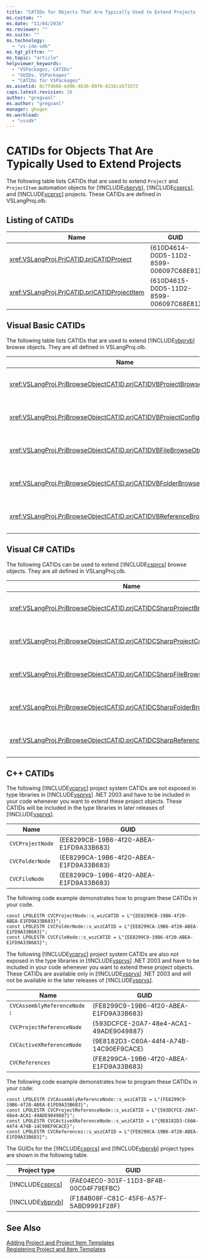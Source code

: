 ```yaml
---
title: "CATIDs for Objects That Are Typically Used to Extend Projects | Microsoft Docs"
ms.custom: ""
ms.date: "11/04/2016"
ms.reviewer: ""
ms.suite: ""
ms.technology: 
  - "vs-ide-sdk"
ms.tgt_pltfrm: ""
ms.topic: "article"
helpviewer_keywords: 
  - "VSPackages, CATIDs"
  - "GUIDs, VSPackages"
  - "CATIDs for VSPackages"
ms.assetid: 0c7fdb66-ed96-4b36-89f6-021bca573572
caps.latest.revision: 16
author: "gregvanl"
ms.author: "gregvanl"
manager: ghogen
ms.workload: 
  - "vssdk"
---
```

# CATIDs for Objects That Are Typically Used to Extend Projects
The following table lists CATIDs that are used to extend `Project` and `ProjectItem` automation objects for [!INCLUDE[vbprvb](../../code-quality/includes/vbprvb_md.md)], [!INCLUDE[csprcs](../../data-tools/includes/csprcs_md.md)], and [!INCLUDE[vcprvc](../../code-quality/includes/vcprvc_md.md)] projects. These CATIDs are defined in VSLangProj.olb.  
  
## Listing of CATIDs  
  
|Name|GUID|  
|----------|----------|  
|<xref:VSLangProj.PrjCATID.prjCATIDProject>|{610D4614-D0D5-11D2-8599-006097C68E81}|  
|<xref:VSLangProj.PrjCATID.prjCATIDProjectItem>|{610D4615-D0D5-11D2-8599-006097C68E81}|  
  
## Visual Basic CATIDs  
 The following table lists CATIDs that are used to extend [!INCLUDE[vbprvb](../../code-quality/includes/vbprvb_md.md)] browse objects. They are all defined in VSLangProj.olb.  
  
|Name|GUID|  
|----------|----------|  
|<xref:VSLangProj.PrjBrowseObjectCATID.prjCATIDVBProjectBrowseObject>|{E0FDC879-C32A-4751-A3D3-0B3824BD575F}|  
|<xref:VSLangProj.PrjBrowseObjectCATID.prjCATIDVBProjectConfigBrowseObject>|{67F8DD11-14EB-489b-87F0-F01C52AF3870}|  
|<xref:VSLangProj.PrjBrowseObjectCATID.prjCATIDVBFileBrowseObject>|{EA5BD05D-3C72-40A5-95A0-28A2773311CA}|  
|<xref:VSLangProj.PrjBrowseObjectCATID.prjCATIDVBFolderBrowseObject>|{932DC619-2EAA-4192-B7E6-3D15AD31DF49}|  
|<xref:VSLangProj.PrjBrowseObjectCATID.prjCATIDVBReferenceBrowseObject>|{2289B812-8191-4e81-B7B3-174045AB0CB5}|  
  
## Visual C# CATIDs  
 The following CATIDs can be used to extend [!INCLUDE[csprcs](../../data-tools/includes/csprcs_md.md)] browse objects. They are all defined in VSLangProj.olb.  
  
|Name|GUID|  
|----------|----------|  
|<xref:VSLangProj.PrjBrowseObjectCATID.prjCATIDCSharpProjectBrowseObject>|{4EF9F003-DE95-4d60-96B0-212979F2A857}|  
|<xref:VSLangProj.PrjBrowseObjectCATID.prjCATIDCSharpProjectConfigBrowseObject>|{A12CE10A-227F-4963-ADB6-3A43388513CA}|  
|<xref:VSLangProj.PrjBrowseObjectCATID.prjCATIDCSharpFileBrowseObject>|{8D58E6AF-ED4E-48B0-8C7B-C74EF0735451}|  
|<xref:VSLangProj.PrjBrowseObjectCATID.prjCATIDCSharpFolderBrowseObject>|{914FE278-054A-45DB-BF9E-5F22484CC84C}|  
|<xref:VSLangProj.PrjBrowseObjectCATID.prjCATIDCSharpReferenceBrowseObject>|{2F0FA3B8-C855-4a4e-95A5-CB45C67D6C27}|  
  
## C++ CATIDs  
 The following [!INCLUDE[vcprvc](../../code-quality/includes/vcprvc_md.md)] project system CATIDs are not exposed in type libraries in [!INCLUDE[vsprvs](../../code-quality/includes/vsprvs_md.md)] .NET 2003 and have to be included in your code whenever you want to extend these project objects. These CATIDs will be included in the type libraries in later releases of [!INCLUDE[vsprvs](../../code-quality/includes/vsprvs_md.md)].  
  
|Name|GUID|  
|----------|----------|  
|`CVCProjectNode`|{EE8299CB-19B6-4f20-ABEA-E1FD9A33B683}|  
|`CVCFolderNode`|{EE8299CA-19B6-4f20-ABEA-E1FD9A33B683}|  
|`CVCFileNode`|{EE8299C9-19B6-4f20-ABEA-E1FD9A33B683}|  
  
 The following code example demonstrates how to program these CATIDs in your code.  
  
```  
const LPOLESTR CVCProjectNode::s_wszCATID = L"{EE8299CB-19B6-4f20-ABEA-E1FD9A33B683}";  
const LPOLESTR CVCFolderNode::s_wszCATID = L"{EE8299CA-19B6-4f20-ABEA-E1FD9A33B683}";  
const LPOLESTR CVCFileNode::s_wszCATID = L"{EE8299C9-19B6-4f20-ABEA-E1FD9A33B683}";  
```  
  
 The following [!INCLUDE[vcprvc](../../code-quality/includes/vcprvc_md.md)] project system CATIDs are also not exposed in the type libraries in [!INCLUDE[vsprvs](../../code-quality/includes/vsprvs_md.md)] .NET 2003 and have to be included in your code whenever you want to extend these project objects. These CATIDs are available only in [!INCLUDE[vsprvs](../../code-quality/includes/vsprvs_md.md)] .NET 2003 and will not be available in the later releases of [!INCLUDE[vsprvs](../../code-quality/includes/vsprvs_md.md)].  
  
|Name|GUID|  
|----------|----------|  
|`CVCAssemblyReferenceNode` **:**|{FE8299C9-19B6-4f20-ABEA-E1FD9A33B683}|  
|`CVCProjectReferenceNode`|{593DCFCE-20A7-48e4-ACA1-49ADE9049887}|  
|`CVCActiveXReferenceNode`|{9E8182D3-C60A-44f4-A74B-14C90EF9CACE}|  
|`CVCReferences`|{FE8299CA-19B6-4f20-ABEA-E1FD9A33B683}|  
  
 The following code example demonstrates how to program these CATIDs in your code:  
  
```  
const LPOLESTR CVCAssemblyReferenceNode::s_wszCATID = L"{FE8299C9-19B6-4f20-ABEA-E1FD9A33B683}";  
const LPOLESTR CVCProjectReferenceNode::s_wszCATID = L"{593DCFCE-20A7-48e4-ACA1-49ADE9049887}";  
const LPOLESTR CVCActiveXReferenceNode::s_wszCATID = L"{9E8182D3-C60A-44f4-A74B-14C90EF9CACE}";  
const LPOLESTR CVCReferences::s_wszCATID = L"{FE8299CA-19B6-4f20-ABEA-E1FD9A33B683}";  
```  
  
 The GUIDs for the [!INCLUDE[csprcs](../../data-tools/includes/csprcs_md.md)] and [!INCLUDE[vbprvb](../../code-quality/includes/vbprvb_md.md)] project types are shown in the following table.  
  
|Project type|GUID|  
|------------------|----------|  
|[!INCLUDE[csprcs](../../data-tools/includes/csprcs_md.md)]|{FAE04EC0-301F-11D3-BF4B-00C04F79EFBC}|  
|[!INCLUDE[vbprvb](../../code-quality/includes/vbprvb_md.md)]|{F184B08F-C81C-45F6-A57F-5ABD9991F28F}|  
  
## See Also  
 [Adding Project and Project Item Templates](../../extensibility/internals/adding-project-and-project-item-templates.md)   
 [Registering Project and Item Templates](../../extensibility/internals/registering-project-and-item-templates.md)